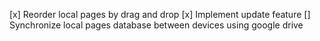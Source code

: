 [x] Reorder local pages by drag and drop
[x] Implement update feature
[] Synchronize local pages database between devices using google drive
